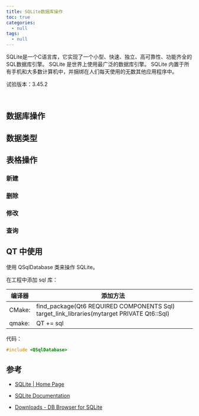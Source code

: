 ```yaml
---
title: SQLite数据库操作
toc: true
categories:
  - null
tags:
  - null
---
```


SQLite是一个C语言库，它实现了一个小型、快速、独立、高可靠性、功能齐全的SQL数据库引擎。 SQLite 是世界上使用最广泛的数据库引擎。 SQLite 内置于所有手机和大多数计算机中，并捆绑在人们每天使用的无数其他应用程序中。

试验版本：3.45.2

<!--more-->

<br/>

## 数据库操作



## 数据类型



## 表格操作

### 新建

### 删除

### 修改

### 查询

## QT 中使用

使用 QSqlDatabase 类来操作 SQLite。

在工程中添加 sql 库：

| 编译器 | 添加方法                                                     |
| ------ | ------------------------------------------------------------ |
| CMake: | find_package(Qt6 REQUIRED COMPONENTS Sql) target_link_libraries(mytarget PRIVATE Qt6::Sql) |
| qmake: | QT += sql                                                    |

代码：

````c++
#include <QSqlDatabase>

````





## 参考

* [SQLite | Home Page](https://www.sqlite.org/index.html)

* [SQLite Documentation](https://www.sqlite.org/docs.html)

* [Downloads - DB Browser for SQLite](https://sqlitebrowser.org/dl/)

